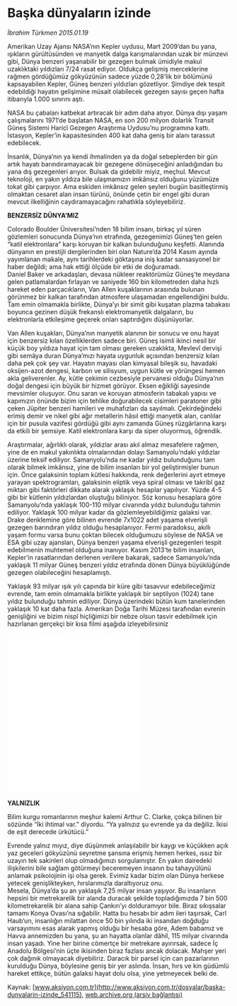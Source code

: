# Başka dünyaların izinde

*İbrahim Türkmen 2015.01.19*

<div class="pNewsDetailMainContent" itemprop="articleBody">
 <p>
  Amerikan Uzay Ajansı NASA’nın Kepler uydusu, Mart 2009’dan bu yana, ışıkların gürültüsünden ve manyetik dalga karışmalarından uzak bir münzevi gibi, Dünya benzeri yaşanabilir bir gezegen bulmak ümidiyle makul uzaklıktaki yıldızları 7/24 rasat ediyor. Oldukça gelişmiş merceklerine rağmen gördüğümüz gökyüzünün sadece yüzde 0,28’lik bir bölümünü kapsayabilen Kepler, Güneş benzeri yıldızları gözetliyor. Şimdiye dek tespit edebildiği hayatın gelişimine müsait olabilecek gezegen sayısı geçen hafta itibarıyla 1.000 sınırını aştı.
 </p>
 <p>
  NASA bu çabaları katbekat artıracak bir adım daha atıyor. Dünya dışı yaşam çalışmalarını 1971’de başlatan NASA, en son 200 milyon dolarlık Transit Güneş Sistemi Haricî Gezegen Araştırma Uydusu’nu programına kattı. İstasyon, Kepler’in kapasitesinden 400 kat daha geniş bir alanı tarassut edebilecek.
 </p>
 <p>
  İnsanlık, Dünya’nın ya kendi ihmalinden ya da doğal sebeplerden bir gün artık hayatı barındıramayacak bir gezegene dönüşeceğini anladığından bu yana dış gezegenleri arıyor. Bulsak da gidebilir miyiz, meçhul. Mevcut teknoloji, en yakın yıldıza bile ulaşmamızın imkânsız olduğunu yüzümüze tokat gibi çarpıyor. Ama eskiden imkânsız gelen şeyleri bugün basitleştirmiş olmaktan cesaret alan insan türünü, önünde çetin bir engel gibi duran mevcut ilkelliğinin caydıramayacağını rahatlıkla söyleyebiliriz.
 </p>
 <p>
  <strong>
   BENZERSİZ DÜNYA’MIZ
  </strong>
 </p>
 <p>
  Colorado Boulder Üniversitesi’nden 18 bilim insanı, birkaç yıl süren gözlemleri sonucunda Dünya’nın etrafında, gezegenimizi Güneş’ten gelen “katil elektronlara” karşı koruyan bir kalkan bulunduğunu keşfetti. Alanında dünyanın en prestijli dergilerinden biri olan Nature’da 2014 Kasım ayında yayımlanan makale, aynı tarihlerdeki göktaşına iniş kadar sansasyonel bir haber değildi; ama hak ettiği ölçüde bir etki de doğuramadı.
  <br>
   Daniel Baker ve arkadaşları, devasa nükleer reaktörümüz Güneş’te meydana gelen patlamalardan fırlayan ve saniyede 160 bin kilometreden daha hızlı hareket eden parçacıkların, Van Allen kuşaklarının arasında bulunan görünmez bir kalkan tarafından atmosfere ulaşamadan engellendiğini buldu. Tam emin olmamakla birlikte, Dünya’yı bir simit gibi kuşatan plazma tabakası boyunca gezinen düşük frekanslı elektromanyetik dalgaların, bu elektronlarla etkileşime geçerek onları saptırdığını düşünüyorlar.
  </br>
 </p>
 <p>
  Van Allen kuşakları, Dünya’nın manyetik alanının bir sonucu ve onu hayat için benzersiz kılan özelliklerden sadece biri. Güneş isimli ikinci nesil bir küçük boy yıldıza hayat için tam olması gereken uzaklıkta, Mevlevî dervişi gibi semâya duran Dünya’mızı hayata uygunluk açısından benzersiz kılan daha pek çok şey var. Hayatın mayası olan kimyasal bileşik su, havadaki oksijen-azot dengesi, karbon ve silisyum, uygun kütle ve yörüngesi hemen akla geliverenler. Ay, kütle çekimin cezbesiyle pervanesi olduğu Dünya’nın doğal dengesi için büyük bir hizmet görüyor. Eksen eğikliği sayesinde mevsimler oluşuyor. Onu saran ve koruyan atmosferin tabakalı yapısı ve kapımızın önünde bizim için tehlike doğurabilecek cisimleri paratoner gibi çeken Jüpiter benzeri hamileri ve muhafızları da sayılmalı. Çekirdeğindeki erimiş demir ve nikel gibi ağır metallerin hâsıl ettiği manyetik alan, canlılar için bir pusula vazifesi gördüğü gibi aynı zamanda Güneş rüzgârlarına karşı da etkili bir şemsiye. Katil elektronlara karşı da siper oluyormuş, öğrendik.
 </p>
 <p>
  Araştırmalar, ağırlıklı olarak, yıldızlar arası akıl almaz mesafelere rağmen, yine de en makul yakınlıkta olmalarından dolayı Samanyolu’ndaki yıldızlar üzerine teksif ediliyor. Samanyolu’nda ne kadar yıldız bulunduğunu tam olarak bilmek imkânsız, yine de bilim insanları bir yol geliştirmişler bunun için. Önce galaksinin toplam kütlesi hakkında, renk değerlerini ayırt etmeye yarayan spektrogramları, galaksinin eliptik veya spiral olması ve takribî gaz miktarı gibi faktörleri dikkate alarak yaklaşık hesaplar yapılıyor. Yüzde 4-5 gibi bir kütlenin yıldızlardan oluştuğu biliniyor. Söz konusu hesaplara göre Samanyolu’nda yaklaşık 100-110 milyar civarında yıldız bulunduğu tahmin ediliyor. Yaklaşık 100 milyar kadar da gözlemleyebildiğimiz galaksi var. Drake denklemine göre bilinen evrende 7x1022 adet yaşama elverişli gezegen barındıran yıldız olduğu hesaplanıyor. Fermi paradoksu, akıllı yaşam formu varsa bunu çoktan bilecek olduğumuzu söylese de NASA ve ESA gibi uzay ajansları, Dünya benzeri yaşama elverişli gezegenleri tespit edebilmenin muhtemel olduğuna inanıyor. Kasım 2013’te bilim insanları, Kepler’in rasatlarından derlenen verilere bakarak, sadece Samanyolu’nda yaklaşık 11 milyar Güneş benzeri yıldız etrafında dönen Dünya büyüklüğünde gezegen olabileceğini hesaplamıştı.
 </p>
 <p>
  Yaklaşık 93 milyar ışık yılı çapında bir küre gibi tasavvur edebileceğimiz evrende, tam emin olmamakla birlikte yaklaşık bir septilyon (1024) tane yıldız bulunduğu tahmin ediliyor. Dünya üzerindeki bütün kum tanelerinden yaklaşık 10 kat daha fazla. Amerikan Doğa Tarihi Müzesi tarafından evrenin genişliğini ve bizim nispî hiçliğimizi bir nebze olsun tasvir edebilmek için hazırlanan gerçekçi bir kısa filmi aşağıda izleyebilirsiniz
 </p>
 <p>
  <iframe frameborder="0" height="360" src="//web.archive.org/web/20150629011645if_/http://www.youtube.com/embed/17jymDn0W6U?feature=player_detailpage">
  </iframe>
 </p>
 <p>
 </p>
 <p>
  <strong>
   YALNIZLIK
  </strong>
 </p>
 <p>
  Bilim kurgu romanlarının meşhur kalemi Arthur C. Clarke, çokça bilinen bir sözünde “İki ihtimal var.” diyordu. “Ya yalnızız şu evrende ya da değiliz. İkisi de eşit derecede ürkütücü.”
 </p>
 <p>
  Evrende yalnız mıyız, diye düşünmek anlaşılabilir bir kaygı ve küçükken açık yaz geceleri gökyüzünü seyretme şansına erişmiş hemen herkes, ıssız bir uzayın tek sakinleri olup olmadığımızı sorgulamıştır. En yakın dairedeki ilişkilerini bile sağlam götürmeyi beceremeyen insanın bu tahayyülünü anlamak psikolojinin işi olsa gerek. Evimiz kadar bizim olan Dünya herkese yetecek genişlikteyken, hırslarımızla daraltıyoruz onu.
  <br>
   Mesela, Dünya’da şu an yaklaşık 7,25 milyar insan yaşıyor. Bu insanların hepsini bir metrekarelik bir alanda duracak şekilde topladığımızda 7 bin 500 kilometrekarelik bir alana sahip Çankırı’yı dolduramıyor bile. Biraz sıkışsalar tamamı Konya Ovası’na sığabilir. Hatta bu hesabı bir adım ileri taşırsak, Carl Haub’un, insanlığın milattan önce 50 bin yılında iki insandan doğduğu varsayımını esas alarak yapmış olduğu bir hesaba göre, Adem babamız ve Havva annemizden bu yana, şu an hayatta olanlar dâhil, 115 milyar civarında insan yaşadı. Yine her birine cömertçe bir metrekare ayırırsak, sadece İç Anadolu Bölgesi’nin üçte ikisinden biraz fazlası ancak dolacak. Mahşer yeri çok dağınık olmayacak diyebiliriz. Daracık bir parsel için can pazarlarının kurulduğu Dünya, böylesine geniş bir yer aslında. İnsan, hırs ve kin güdümlü hareket ettikçe, bütün galaksi hayat dolu olsa, yine yetmeyecek belki de.
  </br>
 </p>
</div>


Kaynak: [www.aksiyon.com.tr](http://www.aksiyon.com.tr/dosyalar/baska-dunyalarin-izinde_541115), [web.archive.org (arşiv bağlantısı)](http://web.archive.org/web/20150629011645/http://www.aksiyon.com.tr/dosyalar/baska-dunyalarin-izinde_541115)
